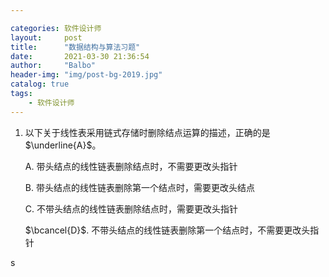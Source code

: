 ```yaml
---

categories: 软件设计师
layout:     post
title:      "数据结构与算法习题"
date:       2021-03-30 21:36:54
author:     "Balbo"
header-img: "img/post-bg-2019.jpg"
catalog: true
tags:
    - 软件设计师
---
```


1. 以下关于线性表采用链式存储时删除结点运算的描述，正确的是 $\underline{A}$。

   A. 带头结点的线性链表删除结点时，不需要更改头指针

   B. 带头结点的线性链表删除第一个结点时，需要更改头结点

   C. 不带头结点的线性链表删除结点时，需要更改头指针

   $\bcancel{D}$. 不带头结点的线性链表删除第一个结点时，不需要更改头指针

s